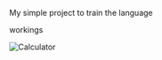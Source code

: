 My simple project to train the language

<p>workings</p>

![Calculator](https://media.giphy.com/media/v1.Y2lkPTc5MGI3NjExZDk3OGQyZDczNTVlY2Q0ZmZmM2Q3NmM1NTdhYTFjNTkyNTAyOWZkNyZlcD12MV9pbnRlcm5hbF9naWZzX2dpZklkJmN0PWc/STHXJhGrDtbL4GrJFn/giphy.gif?raw=true&s=90 "calculatorsimulation")



